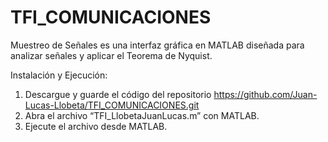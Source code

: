 # TFI_COMUNICACIONES

Muestreo de Señales es una interfaz gráfica en MATLAB diseñada para analizar señales y aplicar el Teorema de Nyquist.

Instalación y Ejecución:
1. Descargue y guarde el código del repositorio https://github.com/Juan-Lucas-Llobeta/TFI_COMUNICACIONES.git
2. Abra el archivo “TFI_LlobetaJuanLucas.m” con MATLAB.
3. Ejecute el archivo desde MATLAB.
